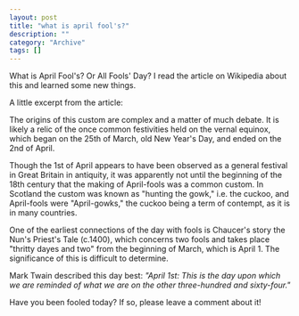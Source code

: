 ```yaml
--- 
layout: post 
title: "what is april fool's?"
description: ""
category: "Archive"
tags: []
---  
```

<p>What is April Fool's? Or All Fools' Day? I read the article on Wikipedia about this and learned some new things.</p> <p>A little excerpt from the article:</p> 

<p>The origins of this custom are complex and a matter of much debate. It is likely a relic of the once common festivities held on the vernal equinox, which began on the 25th of March, old New Year's Day, and ended on the 2nd of April.</p>

<p>Though the 1st of April appears to have been observed as a general festival in Great Britain in antiquity, it was apparently not until the beginning of the 18th century that the making of April-fools was a common custom. In Scotland the custom was known as "hunting the gowk," i.e. the cuckoo, and April-fools were "April-gowks," the cuckoo being a term of contempt, as it is in many countries.</p>

<p>One of the earliest connections of the day with fools is Chaucer's story the Nun's Priest's Tale (c.1400), which concerns two fools and takes place "thritty dayes and two" from the beginning of March, which is April 1. The significance of this is difficult to determine.</p>

<p>Mark Twain described this day best: <i>"April 1st: This is the day upon which we are reminded of what we are on the other three-hundred and sixty-four."</i></p>

<p>Have you been fooled today? If so, please leave a comment about it! </p>